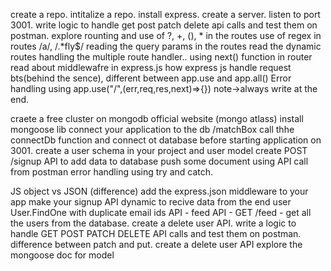 create a repo.
intitalize a repo.
install express.
create a server.
listen to port 3001.
write logic to handle get post patch delete api calls and test them on postman.
explore rounting and use of ?, +, (), * in the routes
use of regex in routes /a/, /.*fly$/
reading the query params in the routes
read the dynamic routes
handling the multiple route handler..
using next() function in router
read about middlewafre in express.js
how express js handle request bts(behind the sence),
different between app.use and app.all()
Error handling using app.use("/",(err,req,res,next)=>{}) note->always write at the end.


craete a free cluster on mongodb official website (mongo atlass)
install mongoose lib
connect your application to the db <connection-url>/matchBox
call thhe connectDb function and connect ot database before starting application on 3001.
create a user schema in your project and user model
create  POST /signup API to add data to database
push some document using API call from postman
error handling using try and catch.

JS object vs JSON (difference)
add the express.json middleware to your app
make your signup API dynamic to recive data from the end user
User.FindOne with duplicate email ids
API - feed API - GET /feed - get all the users from the database.
create a delete user API.
write a logic to handle GET POST PATCH DELETE API calls and test them on postman.
 difference between patch and put.
 create a delete user API
 explore the mongoose doc for model  
